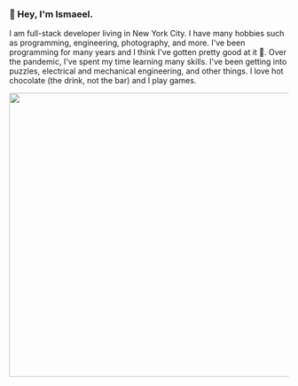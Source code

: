 ### 👋 Hey, I'm Ismaeel. 

I am full-stack developer living in New York City. I have many hobbies such as programming, engineering, photography, and more. I've been programming for many years and I think I've gotten pretty good at it 👀. Over the pandemic, I've spent my time learning many skills. I've been getting into puzzles, electrical and mechanical engineering, and other things. I love hot chocolate (the drink, not the bar) and I play games.
<div>
<a href="https://github.com/anuraghazra/github-readme-stats">
    <img align="center" width="512" src="https://github-readme-stats.vercel.app/api?username=IsmaeelAkram&show_icons=true&theme=dark&count_private=true" />
</a>
</div>
